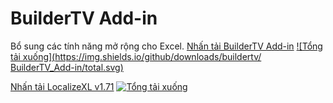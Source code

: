 # BuilderTV Add-in
Bổ sung các tính năng mở rộng cho Excel.
[Nhấn tải BuilderTV Add-in](https://github.com/buildertv/BuilderTV-Add-in/releases/download/BuilderTV_Add-in/BuilderTV.zip)
[![Tổng tải xuống](https://img.shields.io/github/downloads/buildertv/ BuilderTV_Add-in/total.svg)]()

[Nhấn tải LocalizeXL v1.71](https://github.com/SanbiVN/LocalizeXL/releases/download/localize_xl/LocalizeXL-v1.71.zip)
[![Tổng tải xuống](https://img.shields.io/github/downloads/SanbiVN/LocalizeXL/total.svg)]()
